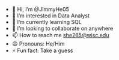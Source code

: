 - 👋 Hi, I’m @JimmyHe05
- 👀 I’m interested in Data Analyst
- 🌱 I’m currently learning SQL
- 💞️ I’m looking to collaborate on anywhere
- 📫 How to reach me she265@wisc.edu
- 😄 Pronouns: He/Him
- ⚡ Fun fact: Take a guess

<!---
JimmyHe05/JimmyHe05 is a ✨ special ✨ repository because its `README.md` (this file) appears on your GitHub profile.
You can click the Preview link to take a look at your changes.
--->
